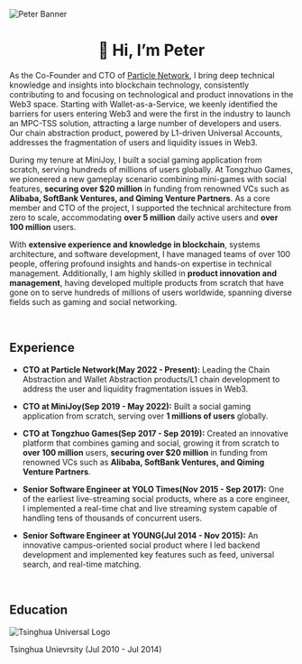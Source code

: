 ![Peter Banner](https://static.particle.network/other/github-banner.jpeg)

<h1 align="center">👋 Hi, I’m Peter</h1>

As the Co-Founder and CTO of [Particle Network](https://particle.network), I bring deep technical knowledge and insights into blockchain technology, consistently contributing to and focusing on technological and product innovations in the Web3 space. Starting with Wallet-as-a-Service, we keenly identified the barriers for users entering Web3 and were the first in the industry to launch an MPC-TSS solution, attracting a large number of developers and users. Our chain abstraction product, powered by L1-driven Universal Accounts, addresses the fragmentation of users and liquidity issues in Web3.

During my tenure at MiniJoy, I built a social gaming application from scratch, serving hundreds of millions of users globally. At Tongzhuo Games, we pioneered a new gameplay scenario combining mini-games with social features, **securing over $20 million** in funding from renowned VCs such as **Alibaba, SoftBank Ventures, and Qiming Venture Partners**. As a core member and CTO of the project, I supported the technical architecture from zero to scale, accommodating **over 5 million** daily active users and **over 100 million** users.

With **extensive experience and knowledge in blockchain**, systems architecture, and software development, I have managed teams of over 100 people, offering profound insights and hands-on expertise in technical management. Additionally, I am highly skilled in **product innovation and management**, having developed multiple products from scratch that have gone on to serve hundreds of millions of users worldwide, spanning diverse fields such as gaming and social networking.

<br/>

## Experience

- **CTO at Particle Network(May 2022 - Present):** Leading the Chain Abstraction and Wallet Abstraction products/L1 chain development to address the user and liquidity fragmentation issues in Web3.
  
- **CTO at MiniJoy(Sep 2019 - May 2022):** Built a social gaming application from scratch, serving over **1 millions of users** globally.

- **CTO at Tongzhuo Games(Sep 2017 - Sep 2019):** Created an innovative platform that combines gaming and social, growing it from scratch to **over 100 million** users, **securing over $20 million** in funding from renowned VCs such as **Alibaba, SoftBank Ventures, and Qiming Venture Partners**.

- **Senior Software Engineer at YOLO Times(Nov 2015 - Sep 2017):** One of the earliest live-streaming social products, where as a core engineer, I implemented a real-time chat and live streaming system capable of handling tens of thousands of concurrent users.

- **Senior Software Engineer at YOUNG(Jul 2014 - Nov 2015):** An innovative campus-oriented social product where I led backend development and implemented key features such as feed, universal search, and real-time matching.

<br/>

## Education

![Tsinghua Universal Logo](https://static.particle.network/other/tsinghua.jpeg) 

Tsinghua Unievrsity (Jul 2010 - Jul 2014)
